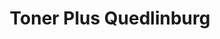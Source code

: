 ---
title: "Toner Plus Quedlinburg"
url: /quedlinburg/toner-plus-quedlinburg/
shop: Schreibwaren
---